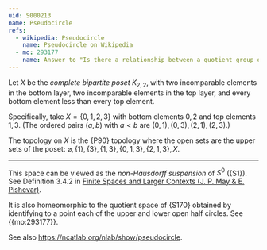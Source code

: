 ```yaml
---
uid: S000213
name: Pseudocircle
refs:
  - wikipedia: Pseudocircle
    name: Pseudocircle on Wikipedia
  - mo: 293177
    name: Answer to "Is there a relationship between a quotient group of the fundamental group of X and the fundamental group of a quotient topology of X?"
---
```


Let $X$ be the *complete bipartite poset* $K_{2,2}$, with two incomparable elements in the bottom layer, two incomparable elements in the top layer, and every bottom element less than every top element.

Specifically, take $X=\{0,1,2,3\}$ with bottom elements $0,2$ and top elements $1,3$.
(The ordered pairs $(a,b)$ with $a<b$ are $(0,1),(0,3),(2,1),(2,3)$.)

The topology on $X$ is the {P90} topology where the open sets are the upper sets of the poset:
$\varnothing, \{1\}, \{3\}, \{1,3\}, \{0,1,3\}, \{2,1,3\}, X$.

---
This space can be viewed as the *non-Hausdorff suspension* of $S^0$ ({S1}).
See Definition 3.4.2 in
[Finite Spaces and Larger Contexts (J. P. May & E. Pishevar)](https://math.uchicago.edu/~may/REU2024/FiniteSpaces24.pdf).

It is also homeomorphic to the quotient space of {S170}
obtained by identifying to a point each of the upper and lower open half circles.
See {{mo:293177}}.

See also <https://ncatlab.org/nlab/show/pseudocircle>.
